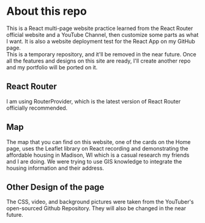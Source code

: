 # About this repo
This is a React multi-page website practice learned from the React Router official website and a YouTube Channel, then customize some parts as what I want. It is also a website deployment test for the React App on my GitHub page.<br>
This is a temporary repository, and it'll be removed in the near future. Once all the features and designs on this site are ready, I'll create another repo and my portfolio will be ported on it.

## React Router
I am using RouterProvider, which is the latest version of React Router officially recommended.

## Map
The map that you can find on this website, one of the cards on the Home page, uses the Leaflet library on React recording and demonstrating the affordable housing in Madison, WI which is a casual research my friends and I are doing. We were trying to use GIS knowledge to integrate the housing information and their address.

## Other Design of the page
The CSS, video, and background pictures were taken from the YouTuber's open-sourced Github Repository. They will also be changed in the near future.

